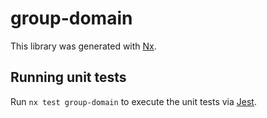 # group-domain

This library was generated with [Nx](https://nx.dev).

## Running unit tests

Run `nx test group-domain` to execute the unit tests via [Jest](https://jestjs.io).
